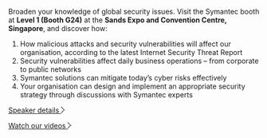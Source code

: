 Broaden your knowledge of global security issues. Visit the Symantec booth at **Level 1 (Booth G24)** at the **Sands Expo and Convention Centre, Singapore**, and discover how:

1. How malicious attacks and security vulnerabilities will affect our organisation, according to the latest Internet Security Threat Report
1. Security vulnerabilities affect daily business operations – from corporate to public networks
1. Symantec solutions can mitigate today’s cyber risks effectively
1. Your organisation can design and implement an appropriate security strategy through discussions with Symantec experts


<a class="btn" href="#attend">Speaker details&nbsp;<span class="arrow"><img src="img/dotted_arrow.png"></span></a>

<a class="btn" href="#more">Watch our videos&nbsp;<span class="arrow"><img src="img/dotted_arrow.png"></span></a>
